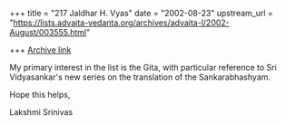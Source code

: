 +++
title = "217 Jaldhar H. Vyas"
date = "2002-08-23"
upstream_url = "https://lists.advaita-vedanta.org/archives/advaita-l/2002-August/003555.html"

+++
[Archive link](https://lists.advaita-vedanta.org/archives/advaita-l/2002-August/003555.html)

My primary interest in the list is the Gita, with
particular reference to Sri Vidyasankar's new series
on the translation of the Sankarabhashyam.

Hope this helps,

Lakshmi Srinivas

